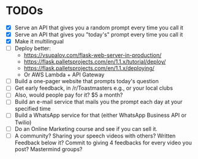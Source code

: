 # TODOs

- [x] Serve an API that gives you a random prompt every time you call it
- [x] Serve an API that gives you "today's" prompt every time you call it
- [x] Make it multilingual 
- [ ] Deploy better: 
  - https://vsupalov.com/flask-web-server-in-production/
  - https://flask.palletsprojects.com/en/1.1.x/tutorial/deploy/
  - https://flask.palletsprojects.com/en/1.1.x/deploying/
  - Or AWS Lambda + API Gateway
- [ ] Build a one-pager website that prompts today's question
- [ ] Get early feedback, in /r/Toastmasters e.g., or your local clubs
- [ ] Also, would people pay for it? $5 a month?
- [ ] Build an e-mail service that mails you the prompt each day at your
  specified time
- [ ] Build a WhatsApp service for that (either WhatsApp Business API or Twilio)
- [ ] Do an Online Marketing course and see if you can sell it.
- [ ] A community? Sharing your speech videos with others? Written Feedback
  below it? Commit to giving 4 feedbacks for every video you post? Mastermind
  groups?
